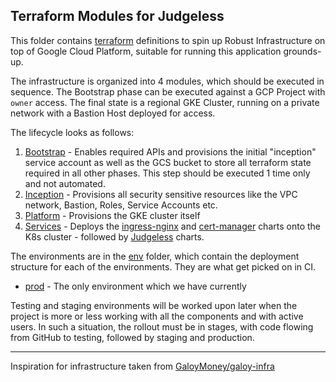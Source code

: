 ## Terraform Modules for Judgeless

This folder contains [terraform](https://terraform.io) definitions to spin up Robust Infrastructure on top of Google Cloud Platform, suitable for running this application grounds-up.

The infrastructure is organized into 4 modules, which should be executed in sequence. The Bootstrap phase can be executed against a GCP Project with `owner` access. The final state is a regional GKE Cluster, running on a private network with a Bastion Host deployed for access.

The lifecycle looks as follows:

1. [Bootstrap](./modules/bootstrap) - Enables required APIs and provisions the initial "inception" service account as well as the GCS bucket to store all terraform state required in all other phases. This step should be executed 1 time only and not automated.
2. [Inception](./modules/inception) - Provisions all security sensitive resources like the VPC network, Bastion, Roles, Service Accounts etc.
3. [Platform](./modules/platform) - Provisions the GKE cluster itself
4. [Services](./modules/services) - Deploys the [ingress-nginx](https://github.com/kubernetes/ingress-nginx) and [cert-manager](https://cert-manager.io/docs/) charts onto the K8s cluster - followed by [Judgeless](../charts) charts.

The environments are in the [env](./env) folder, which contain the deployment structure for each of the environments. 
They are what get picked on in CI.

- [prod](./env/prod) - The only environment which we have currently

Testing and staging environments will be worked upon later when the project is more or less working with all the components and with active users. 
In such a situation, the rollout must be in stages, with code flowing from GitHub to testing, followed by staging and production.

---

Inspiration for infrastructure taken from [GaloyMoney/galoy-infra](https://github.com/GaloyMoney/galoy-infra)
